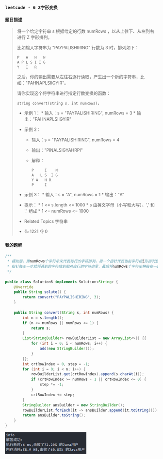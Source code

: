 ### `leetcode - 6 Z字形变换`

#### 题目描述

> 将一个给定字符串 s 根据给定的行数 numRows ，以从上往下、从左到右进行 Z 字形排列。
>
>  比如输入字符串为 "PAYPALISHIRING" 行数为 3 时，排列如下：
>
> ```
> P   A   H   N
> A P L S I I G
> Y   I   R
> ```
>
>  之后，你的输出需要从左往右逐行读取，产生出一个新的字符串，比如："PAHNAPLSIIGYIR"。
>
>  请你实现这个将字符串进行指定行数变换的函数：
>
> `string convert(string s, int numRows);`
>
> 
>
> *    示例 1：
>     *   输入：s = "PAYPALISHIRING", numRows = 3
>     *   输出："PAHNAPLSIIGYIR"
>
> *   示例 2：
>
>     *   输入：s = "PAYPALISHIRING", numRows = 4
>
>     *   输出："PINALSIGYAHRPI"
>
>     *   解释：
>
>         ```
>         P     I    N
>         A   L S  I G
>         Y A   H R
>         P     I
>         ```
>
> *    示例 3：
>     *   输入：s = "A", numRows = 1
>     *   输出："A"
>
> 
>
> *    提示：
>     *    1 <= s.length <= 1000
>     *    s 由英文字母（小写和大写）、',' 和 '.' 组成
>     *    1 <= numRows <= 1000
>
> *    Related Topics 字符串
> *    👍 1221 👎 0

#### 我的题解

```java
/**
 * 模拟题，用numRows个字符串来代表每行的字符排列，用一个指针代表当前字符按Z形排列后所在的行
 * 指针每走一步就将遇到的字符放到相对应行的字符串里，最后将numRows个字符串拼接在一起即可
 */

public class Solution6 implements Solution<String> {
    @Override
    public String solute() {
        return convert("PAYPALISHIRING", 3);
    }

    public String convert(String s, int numRows) {
        int n = s.length();
        if (n <= numRows || numRows <= 1) {
            return s;
        }
        List<StringBuilder> rowBuilderList = new ArrayList<>() {{
            for (int i = 0; i < numRows; i++) {
                add(new StringBuilder());
            }
        }};
        int crtRowIndex = 0, step = -1;
        for (int i = 0; i < n; i++) {
            rowBuilderList.get(crtRowIndex).append(s.charAt(i));
            if (crtRowIndex >= numRows - 1 || crtRowIndex <= 0) {
                step *= -1;
            }
            crtRowIndex += step;
        }
        StringBuilder ansBuilder = new StringBuilder();
        rowBuilderList.forEach(it -> ansBuilder.append(it.toString()));
        return ansBuilder.toString();
    }
}
```

![image-20210729152814300](6_Z字形变换.assets/image-20210729152814300.png)